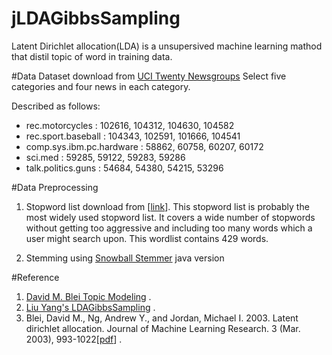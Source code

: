 # jLDAGibbsSampling
Latent Dirichlet allocation(LDA) is a unsupersived machine learning mathod that distil topic of word in training data.

#Data
  Dataset download from [UCI Twenty Newsgroups](https://archive.ics.uci.edu/ml/datasets/Twenty+Newsgroups)
  Select five categories and four news in each category.
  
  Described as follows:
  * rec.motorcycles : 102616, 104312, 104630, 104582
  * rec.sport.baseball : 104343, 102591, 101666, 104541
  * comp.sys.ibm.pc.hardware : 58862, 60758, 60207, 60172
  * sci.med : 59285, 59122, 59283, 59286
  * talk.politics.guns : 54684, 54380, 54215, 53296
		
#Data Preprocessing
   1. Stopword list download from [[link](http://www.lextek.com/manuals/onix/stopwords1.html)].
   This stopword list is probably the most widely used stopword list. 
   It covers a wide number of stopwords without getting too aggressive and including too many words which a user might search upon. 
   This wordlist contains 429 words.
   
   2. Stemming using [Snowball Stemmer](http://snowball.tartarus.org/download.html) java version
   
#Reference
  1. [David M. Blei Topic Modeling](http://www.cs.columbia.edu/~blei/topicmodeling.html) .
  2. [Liu Yang's LDAGibbsSampling](https://github.com/yangliuy/LDAGibbsSampling) .
  3. Blei, David M., Ng, Andrew Y., and Jordan, Michael I. 2003. Latent dirichlet allocation. Journal of Machine Learning Research. 3 (Mar. 2003), 993-1022[[pdf](http://www.cs.princeton.edu/picasso/mats/BleiNgJordan2003_blei.pdf)] .

 